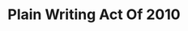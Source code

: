 ---
# This topic lives at
# https://digital.gov/topics/plain-writing-act-of-2010

# Topic Title
title: "Plain Writing Act Of 2010"

# description — keep it short and clear
# summary: ""

# Weight
weight: 1

# For more information on managing topics,
# see https://github.com/GSA/digitalgov.gov/wiki/topics
---